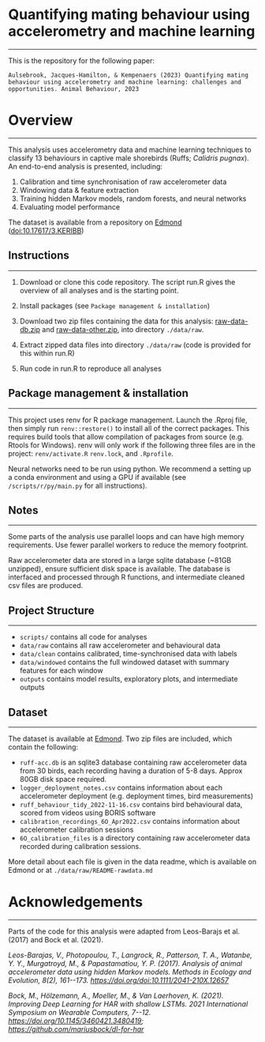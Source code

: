 # Quantifying mating behaviour using accelerometry and machine learning

------------------------------------------------------------------------

This is the repository for the following paper:

`Aulsebrook, Jacques-Hamilton, & Kempenaers (2023) Quantifying mating behaviour using accelerometry and machine learning: challenges and opportunities. Animal Behaviour, 2023`

# Overview

------------------------------------------------------------------------

This analysis uses accelerometry data and machine learning techniques to classify 13 behaviours in captive male shorebirds (Ruffs; *Calidris pugnax*). An end-to-end analysis is presented, including:

1.  Calibration and time synchronisation of raw accelerometer data
2.  Windowing data & feature extraction
3.  Training hidden Markov models, random forests, and neural networks
4.  Evaluating model performance

The dataset is available from a repository on [Edmond](https://edmond.mpdl.mpg.de/privateurl.xhtml?token=3c5da533-d851-4988-994c-f984c5f1b1a4) (<doi:10.17617/3.KERIBB>)

## Instructions

------------------------------------------------------------------------

1.  Download or clone this code repository. The script run.R gives the overview of all analyses and is the starting point.

2.  Install packages (see `Package management & installation`)

3.  Download two zip files containing the data for this analysis: [raw-data-db.zip](https://edmond.mpdl.mpg.de/api/access/datafile/212351) and [raw-data-other.zip](https://edmond.mpdl.mpg.de/api/access/datafile/212350), into directory `./data/raw`.

4.  Extract zipped data files into directory `./data/raw` (code is provided for this within run.R)

5.  Run code in run.R to reproduce all analyses

## Package management & installation

------------------------------------------------------------------------

This project uses renv for R package management. Launch the .Rproj file, then simply run `renv::restore()` to install all of the correct packages. This requires build tools that allow compilation of packages from source (e.g. Rtools for Windows). renv will only work if the following three files are in the project: `renv/activate.R` `renv.lock`, and `.Rprofile`.

Neural networks need to be run using python. We recommend a setting up a conda environment and using a GPU if available (see `/scripts/r/py/main.py` for all instructions).

## Notes

------------------------------------------------------------------------

Some parts of the analysis use parallel loops and can have high memory requirements. Use fewer parallel workers to reduce the memory footprint.

Raw accelerometer data are stored in a large sqlite database (\~81GB unzipped), ensure sufficient disk space is available. The database is interfaced and processed through R functions, and intermediate cleaned csv files are produced.

## Project Structure

------------------------------------------------------------------------

-   `scripts/` contains all code for analyses
-   `data/raw` contains all raw accelerometer and behavioural data
-   `data/clean` contains calibrated, time-synchronised data with labels
-   `data/windowed` contains the full windowed dataset with summary features for each window
-   `outputs` contains model results, exploratory plots, and intermediate outputs

## Dataset

------------------------------------------------------------------------

The dataset is available at [Edmond](https://edmond.mpdl.mpg.de/privateurl.xhtml?token=3c5da533-d851-4988-994c-f984c5f1b1a4). Two zip files are included, which contain the following:

-   `ruff-acc.db` is an sqlite3 database containing raw accelerometer data from 30 birds, each recording having a duration of 5-8 days. Approx 80GB disk space required.
-   `logger_deployment_notes.csv` contains information about each accelerometer deployment (e.g. deployment times, bird measurements)
-   `ruff_behaviour_tidy_2022-11-16.csv` contains bird behavioural data, scored from videos using BORIS software
-   `calibration_recordings_6O_Apr2022.csv` contains information about accelerometer calibration sessions
-   `6O_calibration_files` is a directory containing raw accelerometer data recorded during calibration sessions.

More detail about each file is given in the data readme, which is available on Edmond or at `./data/raw/README-rawdata.md`

# Acknowledgements

------------------------------------------------------------------------

Parts of the code for this analysis were adapted from Leos-Barajs et al. (2017) and Bock et al. (2021).

*Leos-Barajas, V., Photopoulou, T., Langrock, R., Patterson, T. A., Watanbe, Y. Y., Murgatroyd, M., & Papastamatiou, Y. P. (2017). Analysis of animal accelerometer data using hidden Markov models. Methods in Ecology and Evolution, 8(2), 161--173. <https://doi.org/doi:10.1111/2041-210X.12657>*

*Bock, M., Hölzemann, A., Moeller, M., & Van Laerhoven, K. (2021). Improving Deep Learning for HAR with shallow LSTMs. 2021 International Symposium on Wearable Computers, 7--12. <https://doi.org/10.1145/3460421.3480419>; <https://github.com/mariusbock/dl-for-har>*
